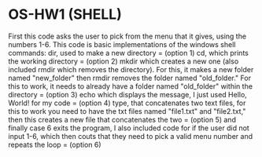 # OS-HW1 (SHELL)
First this code asks the user to pick from the menu that it gives, using the numbers 1-6.
This code is basic implementations of the windows shell commands:
dir, used to make a new directory = (option 1)
cd, which prints the working directory = (option 2)
mkdir which creates a new one (also included rmdir which removes the directory). For this, it makes a new folder named "new_folder" then rmdir removes the folder named "old_folder." For this to work, it needs to already have a folder named "old_folder" within the directory = (option 3)
echo which displays the message, I just used Hello, World! for my code = (option 4)
type, that concatenates two text files, for this to work you need to have the txt files named "file1.txt" and "file2.txt," then this creates a new file that concatenates the two = (option 5)
and finally case 6 exits the program, I also included code for if the user did not input 1-6, which then couts that they need to pick a valid menu number and repeats the loop = (option 6)
